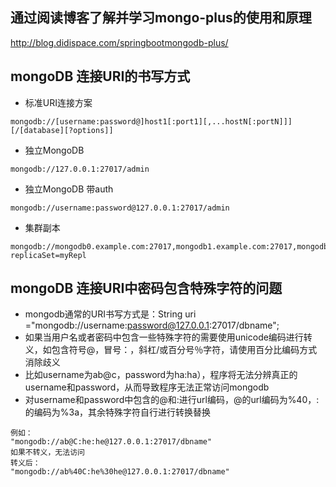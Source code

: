 ## 通过阅读博客了解并学习mongo-plus的使用和原理
http://blog.didispace.com/springbootmongodb-plus/

## mongoDB 连接URI的书写方式
- 标准URI连接方案
```text
mongodb://[username:password@]host1[:port1][,...hostN[:portN]]][/[database][?options]]
``` 
- 独立MongoDB
```text
mongodb://127.0.0.1:27017/admin
```
- 独立MongoDB 带auth
```text
mongodb://username:password@127.0.0.1:27017/admin
```
- 集群副本
```text
mongodb://mongodb0.example.com:27017,mongodb1.example.com:27017,mongodb2.example.com:27017/admin?replicaSet=myRepl
```

## mongoDB 连接URI中密码包含特殊字符的问题
- mongodb通常的URI书写方式是：String uri ="mongodb://username:password@127.0.0.1:27017/dbname";
- 如果当用户名或者密码中包含一些特殊字符的需要使用unicode编码进行转义，如包含符号@，冒号：，斜杠/或百分号％字符，请使用百分比编码方式消除歧义
- 比如username为ab@c，password为ha:ha），程序将无法分辨真正的username和password，从而导致程序无法正常访问mongodb
- 对username和password中包含的@和:进行url编码，@的url编码为%40，:的编码为%3a，其余特殊字符自行进行转换替换
```text
例如：
"mongodb://ab@C:he:he@127.0.0.1:27017/dbname"
如果不转义，无法访问
转义后：
"mongodb://ab%40C:he%30he@127.0.0.1:27017/dbname"
```

